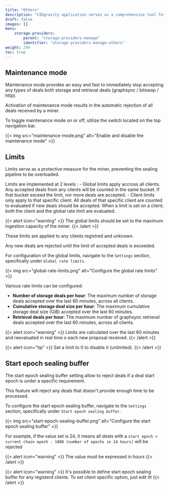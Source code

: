 ```yaml
---
title: "Others"
description: "CIDgravity application serves as a comprehensive tool for managing and monitoring of : clients, pricing, acceptance criterias, avalability and activity."
draft: false
images: []
menu:
    storage-providers:
        parent: "storage-providers-manage"
        identifier: "storage-providers-manage-others"
weight: 299
toc: true
---
```


## Maintenance mode

Maintenance mode provides an easy and fast to immediately stop accepting any types of deals both storage and retrieval deals (graphsync / bitswap / http). 

Activation of maintenance mode results in the automatic rejection of all deals received by a miner. 

To toggle maintenance mode on or off, utilize the switch located on the top navigation bar.

{{< img src="maintenance-mode.png" alt="Enable and disable the maintenance mode" >}}

## Limits

Limits serve as a protective measure for the miner, preventing the sealing pipeline to be overloaded. 

Limits are implemented at 2 levels : 
	- Global limits apply accross all clients. Any accepted deals from any clients will be counted in the same bucket. If that bucket exceed the limit, nor more deals are accepted. 	- Client limits only apply to that specific client. All deals of that specific client are counted to evaluated if new deals should be accepted. When a limit is set on a client; both the client and the global rate limit are evaluated.

{{< alert icon="warning" >}}
The global limits should be set to the maximum ingestion capacity of the miner.
{{< /alert >}}

These limits are applied to any clients registred and unknown.

Any new deals are rejected until the limit of accepted deals is exceeded.

For configuration of the global limits, navigate to the `Settings` section, specifically under `Global rate limits`.

{{< img src="global-rate-limits.png" alt="Configure the global rate limits" >}}

Various rate limits can be configured:

- **Number of storage deals per hour**: The maximum number of storage deals accepted over the last 60 minutes, across all clients.
- **Cumulative storage deal size per hour**: The maximum cumulative storage deal size (GiB) accepted over the last 60 minutes.
- **Retrieval deals per hour**: The maximum number of graphsync retrieval deals accepted over the last 60 minutes, across all clients.

{{< alert icon="warning" >}}
Limits are calculated over the last 60 minutes and reevaluated in real time o each new proposal received.
{{< /alert >}}

{{< alert icon="tip" >}}
Set a limit to 0 to disable it (unlimited).
{{< /alert >}}

## Start epoch sealing buffer

The start epoch sealing buffer setting allow to reject deals if a deal start epoch is under a specific requirement.

This feature will reject any deals that doesn't provide enough time to be processed. 

To configure the start epoch sealing buffer, navigate to the `Settings` section, specifically under `Start epoch sealing buffer`.

{{< img src="start-epoch-sealing-buffer.png" alt="Configure the start epoch sealing buffer" >}}

For example, if the value set is 24, it means all deals with a `start epoch < current chain epoch - 1880 (number of epochs in 24 hours)` will be rejected

{{< alert icon="warning" >}}
The value must be expressed in hours
{{< /alert >}}

{{< alert icon="warning" >}}
It's possible to define start epoch sealing buffer for any registerd clients. To set client specific option, just edit itt
{{< /alert >}}
